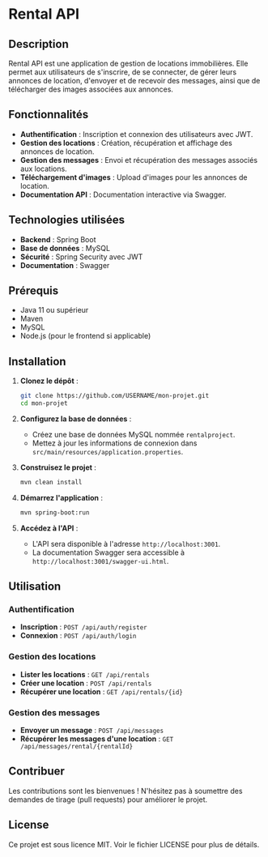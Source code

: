 # Rental API

## Description
Rental API est une application de gestion de locations immobilières. Elle permet aux utilisateurs de s'inscrire, de se connecter, de gérer leurs annonces de location, d'envoyer et de recevoir des messages, ainsi que de télécharger des images associées aux annonces.

## Fonctionnalités
- **Authentification** : Inscription et connexion des utilisateurs avec JWT.
- **Gestion des locations** : Création, récupération et affichage des annonces de location.
- **Gestion des messages** : Envoi et récupération des messages associés aux locations.
- **Téléchargement d'images** : Upload d'images pour les annonces de location.
- **Documentation API** : Documentation interactive via Swagger.

## Technologies utilisées
- **Backend** : Spring Boot
- **Base de données** : MySQL
- **Sécurité** : Spring Security avec JWT
- **Documentation** : Swagger

## Prérequis
- Java 11 ou supérieur
- Maven
- MySQL
- Node.js (pour le frontend si applicable)

## Installation

1. **Clonez le dépôt** :
   ```bash
   git clone https://github.com/USERNAME/mon-projet.git
   cd mon-projet
   ```

2. **Configurez la base de données** :
   - Créez une base de données MySQL nommée `rentalproject`.
   - Mettez à jour les informations de connexion dans `src/main/resources/application.properties`.

3. **Construisez le projet** :
   ```bash
   mvn clean install
   ```

4. **Démarrez l'application** :
   ```bash
   mvn spring-boot:run
   ```

5. **Accédez à l'API** :
   - L'API sera disponible à l'adresse `http://localhost:3001`.
   - La documentation Swagger sera accessible à `http://localhost:3001/swagger-ui.html`.

## Utilisation

### Authentification
- **Inscription** : `POST /api/auth/register`
- **Connexion** : `POST /api/auth/login`

### Gestion des locations
- **Lister les locations** : `GET /api/rentals`
- **Créer une location** : `POST /api/rentals`
- **Récupérer une location** : `GET /api/rentals/{id}`

### Gestion des messages
- **Envoyer un message** : `POST /api/messages`
- **Récupérer les messages d'une location** : `GET /api/messages/rental/{rentalId}`

## Contribuer
Les contributions sont les bienvenues ! N'hésitez pas à soumettre des demandes de tirage (pull requests) pour améliorer le projet.

## License
Ce projet est sous licence MIT. Voir le fichier LICENSE pour plus de détails.
